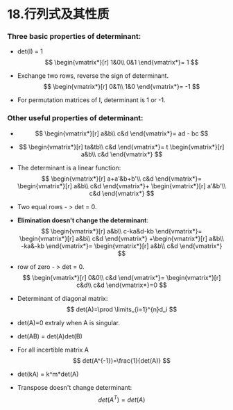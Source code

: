 # 18.行列式及其性质

### Three basic properties of determinant:

- det(I) = 1
  $$
  \begin{vmatrix*}[r]
  1&0\\
  0&1
  \end{vmatrix*}= 1
  $$
  

- Exchange two rows, reverse the sign of determinant.
  $$
  \begin{vmatrix*}[r]
  0&1\\
  1&0
  \end{vmatrix*}= -1
  $$
  

- For permutation matrices of I, determinant is 1 or -1.



### Other useful properties of determinant:

* $$
  \begin{vmatrix*}[r]
  a&b\\
  c&d
  \end{vmatrix*}= ad - bc
  $$

* $$
  \begin{vmatrix*}[r]
  ta&tb\\
  c&d
  \end{vmatrix*}= t
  \begin{vmatrix*}[r]
  a&b\\
  c&d
  \end{vmatrix*}
  $$

* The determinant is a linear function:
  $$
  \begin{vmatrix*}[r]
  a+a'&b+b'\\
  c&d
  \end{vmatrix*}=
  \begin{vmatrix*}[r]
  a&b\\
  c&d
  \end{vmatrix*}+
  \begin{vmatrix*}[r]
  a'&b'\\
  c&d
  \end{vmatrix*}
  $$
  

* Two equal rows - > det = 0.

* **Elimination doesn't change the determinant**:
  $$
  \begin{vmatrix*}[r]
  a&b\\
  c-ka&d-kb
  \end{vmatrix*}=
  \begin{vmatrix*}[r]
  a&b\\
  c&d
  \end{vmatrix*}
  +\begin{vmatrix*}[r]
  a&b\\
  -ka&-kb
  \end{vmatrix*}=
  \begin{vmatrix*}[r]
  a&b\\
  c&d
  \end{vmatrix*}
  $$
  

* row of zero - > det = 0.
  $$
  \begin{vmatrix*}[r]
  0&0\\
  c&d
  \end{vmatrix*}=
  \begin{vmatrix*}[r]
  c&d\\
  c&d
  \end{vmatrix*}=0
  $$
  

* Determinant of diagonal matrix:
  $$
  det(A)=\prod \limits_{i=1}^{n}d_i
  $$

* det(A)=0 extraly when A is singular.

* det(AB) = det(A)det(B)

* For all incertible matrix A
  $$
  det(A^{-1})=\frac{1}{det(A)}
  $$

* det(kA) = k^m*det(A)

* Transpose doesn't change determinant:
  $$
  det(A^T)=det(A)
  $$
  

